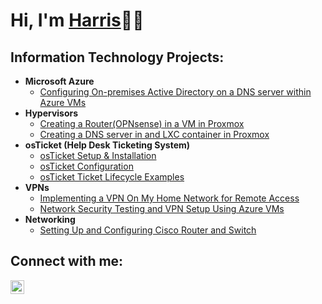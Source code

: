 <h1>Hi, I'm <a href="https://www.linkedin.com/in/harriscarson">Harris</a>👋🏼</h1>

<h2> Information Technology Projects:</h2>

- <b>Microsoft Azure</b>
  - [Configuring On-premises Active Directory on a DNS server within Azure VMs](https://github.com/harriscarson1/Setting-Up-Active-Directory)
  <!----- [Configuring and Testing File Share Permissions in Active Directory](https://github.com/harriscarson1/File-Permissions)----!>
  <!---- [Network Security Groups (NSGs) and Inspecting Network Protocols](https://github.com/harriscarson1/NSGs-and-Network-Protocols)----!>
- <b>Hypervisors</b>
  - [Creating a Router(OPNsense) in a VM in Proxmox](https://github.com/harriscarson1/Installing-and-Configuring-OPNsense-Virtual-Machine-on-a-Hypervisor)
  - [Creating a DNS server in and LXC container in Proxmox](https://github.com/harriscarson1/Creating-a-PiHole-DNS-Instance-in-an-LXC-container-on-Proxmox)
- <b>osTicket (Help Desk Ticketing System)</b>
  - [osTicket Setup & Installation](https://github.com/harriscarson1/OsTicket-Setup)
  - [osTicket Configuration](https://github.com/harriscarson1/OsTicket-Configuration)
  - [osTicket Ticket Lifecycle Examples](https://github.com/harriscarson1/OsTicket-Ticket-Lifecycle)
- <b>VPNs</b>
   - [Implementing a VPN On My Home Network for Remote Access](https://github.com/harriscarson1/Setting-up-Tailscale-VPN-on-Home-Lab)
    - [Network Security Testing and VPN Setup Using Azure VMs](https://github.com/harriscarson1/VPNs)
- <b>Networking</b>
   - [Setting Up and Configuring Cisco Router and Switch](https://github.com/harriscarson1/Setting-Up-and-Configuring-Cisco-Router-and-Switch/tree/main)

 
<h2>Connect with me:</h2>


[<img align="left" width="22px" src="https://cdn.jsdelivr.net/npm/simple-icons@v3/icons/linkedin.svg" />][linkedin]




[linkedin]: https://linkedin.com/in/harriscarson
